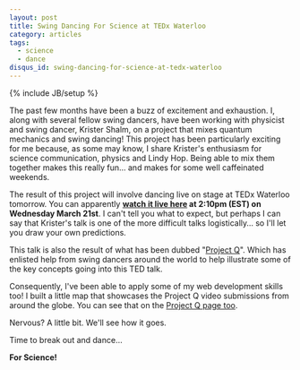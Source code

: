 ```yaml
---
layout: post
title: Swing Dancing For Science at TEDx Waterloo
category: articles
tags:
  - science
  - dance
disqus_id: swing-dancing-for-science-at-tedx-waterloo
---
```

{% include JB/setup %}

The past few months have been a buzz of excitement and exhaustion. I, along with several fellow swing dancers, have been working with physicist and swing dancer, Krister Shalm, on a project that mixes quantum mechanics and swing dancing! This project has been particularly exciting for me because, as some may know, I share Krister's enthusiasm for science communication, physics and Lindy Hop. Being able to mix them together makes this really fun… and makes for some well caffeinated weekends.

The result of this project will involve dancing live on stage at TEDx Waterloo tomorrow. You can apparently **[watch it live here](http://tedxwaterloo.com/home/livestream/) at 2:10pm (EST) on Wednesday March 21st**. I can't tell you what to expect, but perhaps I can say that Krister's talk is one of the more difficult talks logistically… so I'll let you draw your own predictions.

This talk is also the result of what has been dubbed "[Project Q](http://www.quantumpie.com/project-q/)". Which has enlisted help from swing dancers around the world to help illustrate some of the key concepts going into this TED talk.

Consequently, I've been able to apply some of my web development skills too! I built a little map that showcases the Project Q video submissions from around the globe. You can see that on the [Project Q page too](http://www.quantumpie.com/project-q/).

Nervous? A little bit. We'll see how it goes.

Time to break out and dance…

**For Science!**

